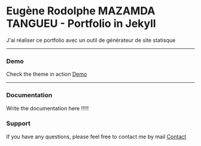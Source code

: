 # Eugène Rodolphe MAZAMDA TANGUEU - Portfolio in Jekyll

J'ai réaliser ce portfolio avec un outil de générateur de site statisque 

* * *

### Demo

Check the theme in action [Demo](https://eugenemazamda-cloud.com)

* * *

### Documentation

Write the documentation here !!!!!

### Support

<p>If you have any questions, please feel free to contact me by mail <a href="mailto:rodolphemazamda@gmail.com">Contact</a><p>